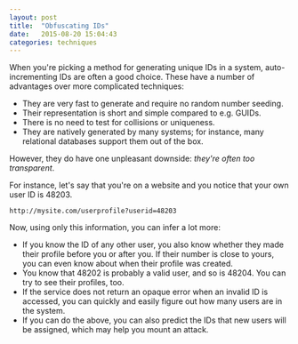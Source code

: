 ```yaml
---
layout: post
title:  "Obfuscating IDs"
date:   2015-08-20 15:04:43
categories: techniques
---
```


When you're picking a method for generating unique IDs in a system,
auto-incrementing IDs are often a good choice. These have a number of
advantages over more complicated techniques:

- They are very fast to generate and require no random number seeding.
- Their representation is short and simple compared to e.g. GUIDs. 
- There is no need to test for collisions or uniqueness.
- They are natively generated by many systems; for instance, many relational 
  databases support them out of the box.

However, they do have one unpleasant downside: *they're often too transparent*. 

For instance, let's say that you're on a website and you notice that your own
user ID is 48203.

    http://mysite.com/userprofile?userid=48203

Now, using only this information, you can infer a lot more:

- If you know the ID of any other user, you also know whether they made their
  profile before you or after you. If their number is close to yours, you can
  even know about when their profile was created.
- You know that 48202 is probably a valid user, and so is 48204. You can try
  to see their profiles, too.
- If the service does not return an opaque error when an invalid ID is
  accessed, you can quickly and easily figure out how many users are in the
  system.
- If you can do the above, you can also predict the IDs that new users will be
  assigned, which may help you mount an attack.

